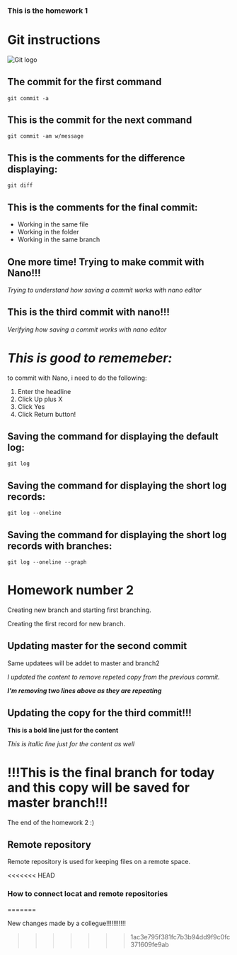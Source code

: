 ### This is the homework 1

# Git instructions

![Git logo](git1.png)


## The commit for the first command 

    git commit -a

## This is the commit for the next command 

    git commit -am w/message

## This is the comments for the difference displaying:

    git diff

## This is the comments for the final commit:

* Working in the same file
* Working in the folder
* Working in the same branch

## One more time! Trying to make commit with Nano!!!

_Trying to understand how saving a commit works with nano editor_

## This is the third commit with nano!!!

_Verifying how saving a commit works with nano editor_


# _This is good to rememeber:_ 

to commit with Nano, i need to do the following:

1. Enter the headline
2. Click Up plus X
3. Click Yes
4. Click Return button!

## Saving the command for displaying the default log:

    git log

## Saving the command for displaying the short log records: 

    git log --oneline

## Saving the command for displaying the short log records with branches: 

    git log --oneline --graph


# Homework number 2

Creating new branch and starting first branching.

Creating the first record for new branch.


## Updating master for the second commit

Same updatees will be addet to master and branch2

*I updated the content to remove repeted copy from the previous commit.* 

_**I'm removing two lines above as they are repeating**_
## Updating the copy for the third commit!!!

**This is a bold line just for the content**

_This is itallic line just for the content as well_

# !!!This is the final branch for today and this copy will be saved for master branch!!!

The end of the homework 2 :)


## Remote repository

Remote repository is used for keeping files on a remote space.

<<<<<<< HEAD
### How to connect locat and remote repositories
=======

New changes made by a collegue!!!!!!!!!!!
>>>>>>> 1ac3e795f381fc7b3b94dd9f9c0fc371609fe9ab

